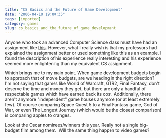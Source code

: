 ```yaml
---
title: "CS Basics and the Future of Game Development"
date: "2006-04-10 19:00:35"
tags: [imported]
category: games
slug: cs_basics_and_the_future_of_game_development
---
```

	
Anyone who took an advanced Computer Science class must have had an assignment like <a title="So you want to build a game..." href="http://www.gamedev.net/reference/articles/article2259.asp">this</a>.  However, what I really wish is that my professors had explained the assignment better or used something like this as an example.  I found the description of his experience really interesting and his experience seemed more enlightening than my equivalent CS assignment.

Which brings me to my main point.  When game development budgets begin to approach that of movie budgets, are we heading in the right direction?  I'm not saying that games like World of Warcraft, GTR2, Final Fantasy, don't deserve the time and money they get, but there are only a handful of respectable games which have earned back its cost.  Additionally, there aren't anymore "independent" game houses anymore (or at least extremely few).  Of course comparing Space Quest 5 to a Final Fantasy game, God of War, or even The Longest Journey (which would be the closest comparison) is comparing apples to oranges.

Look at the Oscar nominees/winners this year. Really not a single big-budget film among them.  Will the same thing happen to video games?
